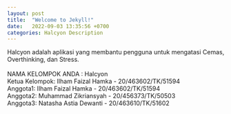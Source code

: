 ```yaml
---
layout: post
title:  "Welcome to Jekyll!"
date:   2022-09-03 13:35:56 +0700
categories: Halcyon Description
---
```

Halcyon adalah aplikasi yang membantu pengguna untuk mengatasi Cemas, Overthinking, dan Stress.</br>
</br>
NAMA KELOMPOK ANDA : Halcyon </br>
Ketua Kelompok: Ilham Faizal Hamka - 20/463602/TK/51594 </br>
Anggota1: Ilham Faizal Hamka - 20/463602/TK/51594 </br>
Anggota2: Muhammad Zikriansyah - 20/456373/TK/50503 </br>
Anggota3: Natasha Astia Dewanti - 20/463610/TK/51602</br>